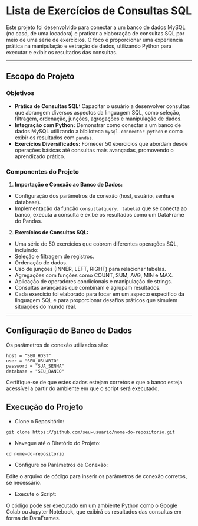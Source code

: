 # Lista de Exercícios de Consultas SQL

Este projeto foi desenvolvido para conectar a um banco de dados MySQL (no caso, de uma locadora) e praticar a elaboração de consultas SQL por meio de uma série de exercícios. O foco é proporcionar uma experiência prática na manipulação e extração de dados, utilizando Python para executar e exibir os resultados das consultas.

---

## Escopo do Projeto

### Objetivos
- **Prática de Consultas SQL:** Capacitar o usuário a desenvolver consultas que abrangem diversos aspectos da linguagem SQL, como seleção, filtragem, ordenação, junções, agregações e manipulação de dados.
- **Integração com Python:** Demonstrar como conectar a um banco de dados MySQL utilizando a biblioteca `mysql-connector-python` e como exibir os resultados com `pandas`.
- **Exercícios Diversificados:** Fornecer 50 exercícios que abordam desde operações básicas até consultas mais avançadas, promovendo o aprendizado prático.

### Componentes do Projeto
1. **Importação e Conexão ao Banco de Dados:**

- Configuração dos parâmetros de conexão (host, usuário, senha e database).
- Implementação da função `consulta(query, tabela)` que se conecta ao banco, executa a consulta e exibe os resultados como um DataFrame do Pandas.

2. **Exercícios de Consultas SQL:**

- Uma série de 50 exercícios que cobrem diferentes operações SQL, incluindo:
- Seleção e filtragem de registros.
- Ordenação de dados.
- Uso de junções (INNER, LEFT, RIGHT) para relacionar tabelas.
- Agregações com funções como COUNT, SUM, AVG, MIN e MAX.
- Aplicação de operadores condicionais e manipulação de strings.
- Consultas avançadas que combinam e agrupam resultados.
- Cada exercício foi elaborado para focar em um aspecto específico da linguagem SQL e para proporcionar desafios práticos que simulem situações do mundo real.

---

## Configuração do Banco de Dados

Os parâmetros de conexão utilizados são:

```
host = "SEU_HOST"
user = "SEU_USUARIO"
password = "SUA_SENHA"
database = "SEU_BANCO"
```

Certifique-se de que estes dados estejam corretos e que o banco esteja acessível a partir do ambiente em que o script será executado.

## Execução do Projeto

- Clone o Repositório:

```
git clone https://github.com/seu-usuario/nome-do-repositorio.git
```

- Navegue até o Diretório do Projeto:

```
cd nome-do-repositorio
```
- Configure os Parâmetros de Conexão:

Edite o arquivo de código para inserir os parâmetros de conexão corretos, se necessário.

- Execute o Script:

O código pode ser executado em um ambiente Python como o Google Colab ou Jupyter Notebook, que exibirá os resultados das consultas em forma de DataFrames.